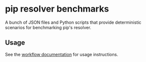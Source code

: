 # pip resolver benchmarks

A bunch of JSON files and Python scripts that provide deterministic scenarios for benchmarking pip's resolver.

## Usage

See the [workflow documentation](./docs/workflow.md) for usage instructions.
